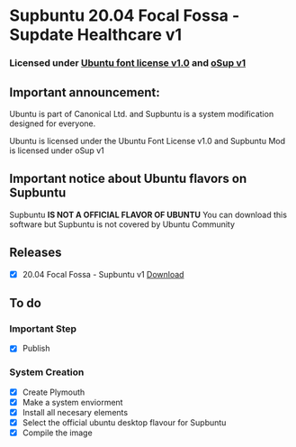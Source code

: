 # Supbuntu 20.04 Focal Fossa - Supdate Healthcare v1
### Licensed under [Ubuntu font license v1.0](https://supbuntu.github.io/ubuntu-font-license) and [oSup v1](https://supbuntu.github.io/os-license)
## Important announcement:
Ubuntu is part of Canonical Ltd. and Supbuntu is a system modification designed for everyone.

Ubuntu is licensed under the Ubuntu Font License v1.0 and Supbuntu Mod is licensed under oSup v1

## Important notice about Ubuntu flavors on Supbuntu
Supbuntu **IS NOT A OFFICIAL FLAVOR OF UBUNTU** 
You can download this software but Supbuntu is not covered by Ubuntu Community

## Releases

 - [X] 20.04 Focal Fossa - Supbuntu v1 [Download](https://github.com/supbuntu/supbuntu.github.io/blob/master/releases/xubuntu-20.04.0-supbuntu-desktop-amd64.iso)

## To do

### Important Step
 - [X] Publish

### System Creation
 - [X] Create Plymouth
 - [X] Make a system enviorment
 - [X] Install all necesary elements
 - [X] Select the official ubuntu desktop flavour for Supbuntu
 - [X] Compile the image
